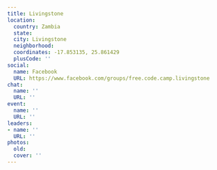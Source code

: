 ```yaml
---
title: Livingstone
location:
  country: Zambia
  state: 
  city: Livingstone
  neighborhood: 
  coordinates: -17.853135, 25.861429
  plusCode: ''
social:
  name: Facebook
  URL: https://www.facebook.com/groups/free.code.camp.livingstone
chat:
  name: ''
  URL: ''
event:
  name: ''
  URL: ''
leaders:
- name: ''
  URL: ''
photos:
  old: 
  cover: ''
---
```

